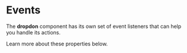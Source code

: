 # Events

The **dropdon** component has its own set of event listeners that can help you handle its actions.

Learn more about these properties below.